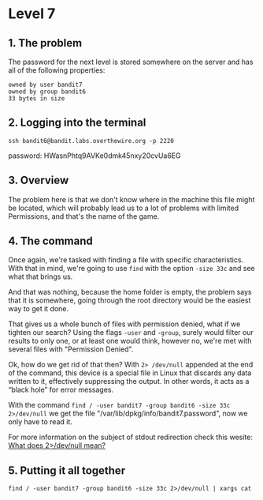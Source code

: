 # Level 7

## 1. The problem

The password for the next level is stored somewhere on the server and has all of the following properties:

    owned by user bandit7
    owned by group bandit6
    33 bytes in size


## 2. Logging into the terminal

`ssh bandit6@bandit.labs.overthewire.org -p 2220`

password: HWasnPhtq9AVKe0dmk45nxy20cvUa6EG

## 3. Overview

The problem here is that we don't know where in the machine this file might be located, which will probably lead us to a lot of problems with limited Permissions, and that's the name of the game.

## 4. The command

Once again, we're tasked with finding a file with specific characteristics.
With that in mind, we're going to use `find` with the option `-size 33c` and see what that brings us.

And that was nothing, because the home folder is empty, the problem says that it is somewhere, going through the root directory would be the easiest way to get it done.

That gives us a whole bunch of files with permission denied, what if we tighten our search?
Using the flags `-user` and `-group`, surely would filter our results to only one, or at least one would think, however no, we're met with several files with "Permission Denied".

Ok, how do we get rid of that then? With `2> /dev/null` appended at the end of the command, this device is a special file in Linux that discards any data written to it, effectively suppressing the output. In other words, it acts as a “black hole” for error messages.

With the command `find / -user bandit7 -group bandit6 -size 33c 2>/dev/null` we get the file "/var/lib/dpkg/info/bandit7.password", now we only have to read it.

For more information on the subject of stdout redirection check this wesite:
[What does 2>/dev/null mean?](https://askubuntu.com/questions/350208/what-does-2-dev-null-mean)

## 5. Putting it all together

`find / -user bandit7 -group bandit6 -size 33c 2>/dev/null | xargs cat`
